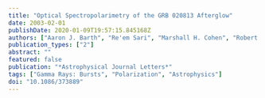 ```yaml
---
title: "Optical Spectropolarimetry of the GRB 020813 Afterglow"
date: 2003-02-01
publishDate: 2020-01-09T19:57:15.845168Z
authors: ["Aaron J. Barth", "Re'em Sari", "Marshall H. Cohen", "Robert W. Goodrich", "Paul A. Price", "Derek W. Fox", "J. S. Bloom", "Alicia M. Soderberg", "S. R. Kulkarni"]
publication_types: ["2"]
abstract: ""
featured: false
publication: "*Astrophysical Journal Letters*"
tags: ["Gamma Rays: Bursts", "Polarization", "Astrophysics"]
doi: "10.1086/373889"
---
```


